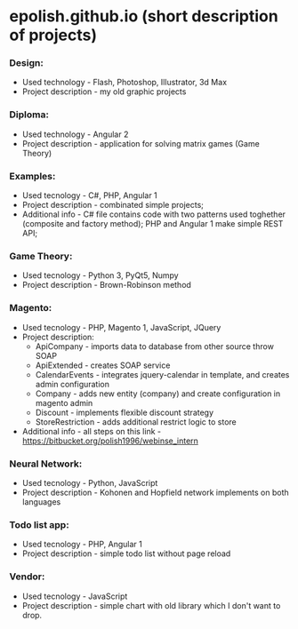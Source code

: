 # epolish.github.io (short description of projects)

### Design:
   * Used technology - Flash, Photoshop, Illustrator, 3d Max
   * Project description - my old graphic projects

### Diploma:
   * Used technology - Angular 2
   * Project description - application for solving matrix games (Game Theory)

### Examples:
   * Used tecnology - C#, PHP, Angular 1
   * Project description - combinated simple projects;
   * Additional info - C# file contains code with two patterns used toghether (composite and factory method);
   PHP and Angular 1 make simple REST API;
   
### Game Theory:
   * Used tecnology - Python 3, PyQt5, Numpy
   * Project description - Brown-Robinson method
    
### Magento:
   * Used tecnology - PHP, Magento 1, JavaScript, JQuery
   * Project description:
       * ApiCompany - imports data to database from other source throw SOAP
       * ApiExtended - creates SOAP service
       * CalendarEvents - integrates jquery-calendar in template, and creates admin configuration
       * Company - adds new entity (company) and create configuration in magento admin
       * Discount - implements flexible discount strategy
       * StoreRestriction - adds additional restrict logic to store
   * Additional info - all steps on this link - https://bitbucket.org/polish1996/webinse_intern
    
### Neural Network:
   * Used tecnology - Python, JavaScript
   * Project description - Kohonen and Hopfield network implements on both languages

### Todo list app:
   * Used tecnology - PHP, Angular 1
   * Project description - simple todo list without page reload
    
### Vendor:
   * Used tecnology - JavaScript
   * Project description - simple chart with old library which I don't want to drop.
    
